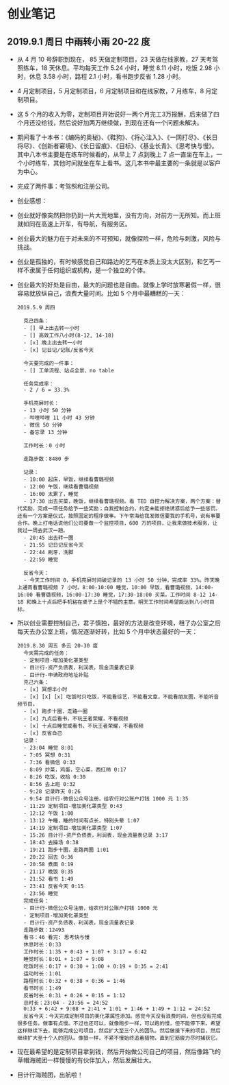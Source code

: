 # 创业笔记

## 2019.9.1 周日 中雨转小雨 20-22 度

- 从 4 月 10 号辞职到现在， 85 天做定制项目，23 天做在线家教，27 天考驾照练车，18 天休息。平均每天工作 5.24 小时，睡觉 8.11 小时，吃饭 2.98 小时，休息 3.58 小时，路程 2.1 小时，看书跑步反省 1.28 小时。

- 4 月定制项目，5 月定制项目，6 月定制项目和在线家教，7 月练车，8 月定制项目。

- 这 5 个月的收入为零，定制项目开始说好一两个月完工3万报酬，后来做了四个月还没给钱，然后说好加两万继续做，到现在还有一个问题未解决。

- 期间看了十本书：《编码的奥秘》、《鞋狗》、《将心注入》、《一网打尽》、《长日将尽》、《创新者窘境》、《长日留痕》、《目标》、《基业长青》、《思考快与慢》。其中八本书主要是在练车时候看的，从早上 7 点到晚上 7 点一直坐在车上，一个小时练车，其他时间就坐在车上看书。这几本书中最主要的一条就是以客户为中心。

- 完成了两件事：考驾照和注册公司。

- 创业感想：

- 创业就好像突然把你扔到一片大荒地里，没有方向，对前方一无所知。而上班就如同在高速上开车，有导航，有服务区。

- 创业最大的魅力在于对未来的不可预知，就像探险一样，危险与刺激，风险与挑战。

- 创业是孤独的，有时候感觉自己和路边的乞丐在本质上没太大区别，和乞丐一样不隶属于任何组织或机构，是一个独立的个体。

- 创业最大的好处是自由，最大的问题也是自由。就像上学时放寒暑假一样，很容易就放纵自己，浪费大量时间。比如 5 个月中最糟糕的一天：

      2019.5.9 周四
      
        克己四条：
        - [] 早上出去转一小时
        - [] 高效工作八小时(8-12, 14-18)
        - [x] 晚上出去转一小时
        - [x] 记日记/记账/反省今天
      
        今天要完成的一件事：
        - [] 工单流程、站点全景、no table
      
        任务完成率：
        - 2 / 6 = 33.3%
      
        手机亮屏时长：
        - 13 小时 50 分钟
        - 哔哩哔哩 11 小时 43 分钟
        - 微信 50 分钟
        - 备忘录 13 分钟
      
        工作时长：0 小时
      
        走路步数：8480 步

        记录：
        - 10:00 起床，早饭，继续看曹璐视频
        - 12:00 午饭，继续看曹璐视频
        - 16:00 太累了，睡觉
        - 17:30 出去买菜，晚饭，继续看曹璐视频。看 TED 自控力解决方案，两个方案：替代奖励，完成一项任务给予一些奖励；自我控制合约，约定未能拒绝诱惑后给予一些惩罚。还有一个方案是仪式，按照固定的程序做事。下午常海给我发微信要我的手机号，说有事要合作。晚上打电话说他们公司要做一个监控项目，600 万的项目，让我来做技术服务，让我过一周去武汉一趟。
        - 20:45 出去转一圈
        - 21:55 记日记反省今天
        - 22:44 刷牙，洗脚
        - 22:59 睡觉
      
        反省今天：
        - 今天工作时间 0，手机亮屏时间破记录的 13 小时 50 分钟，完成率 33%。昨天晚上通宵看曹璐视频 7 小时。8:00-10:00 睡觉，10:00 早饭，看曹璐视频，14:00-16:00 看曹璐视频，16:00-17:30 睡觉，17:30-18:00 买菜。工作时间 8-12 14-18 和晚上十点后把手机粘在桌子上是个不错的主意。明天工作时间希望能达到八小时目标。

- 所以创业需要控制自己，君子慎独，最好的方法是改变环境，租了办公室之后每天去办公室上班，情况逐渐好转，比如 5 个月中状态最好的一天：

      2019.8.30 周五 多云 20-30 度
        今天需完成的任务：
        - 定制项目-增加美化罩类型
        - 目计行-资产负债表，利润表，现金流量表记录
        - 目计行-申请政府地址补贴
        克己六条：
        - [x] 冥想半小时
        - [x] [x] [x] 吃饭时只吃饭，不能看综艺，不能看文章，不能看朋友圈，不能听音频节目。
        - [x] 跑步十圈，走路一圈
        - [x] 九点后看书，不玩王者荣耀，不看视频
        - [x] 十点后睡觉或看书，不玩王者荣耀，不看视频
        - [x] 反省自己
        记录：
        - 23:04 睡觉 8:01
        - 7:05 冥想 0:31
        - 7:36 看微信 0:33
        - 8:09 炒菜，鸡蛋，空心菜，西红柿 0:17
        - 8:26 吃饭，收拾 0:30
        - 8:56 去上班 0:32
        - 9:28 记录昨天 0:26
        - 9:54 目计行-微信公众号注册，给农行对公账户打钱 1000 元 1:35
        - 11:29 定制项目-增加美化罩类型 0:43
        - 12:12 午饭 1:00
        - 13:12 午睡，睡的时间有点长，特别头晕 1:07
        - 14:19 定制项目-增加美化罩类型 1:07
        - 15:26 目计行-资产负债表，利润表，现金流量表记录 3:17
        - 18:43 去操场 0:38
        - 19:21 跑步十圈，走路两圈 1:01
        - 20:22 回去 0:36
        - 20:58 煮面 0:19
        - 21:17 晚饭 0:35
        - 21:52 看书 1:49
        - 23:41 反省今天 0:15
        - 23:56 睡觉
        完成任务：
        - 目计行-微信公众号注册，给农行对公账户打钱 1000 元
        - 定制项目-增加美化罩类型
        - 目计行-资产负债表，利润表，现金流量表记录
        走路步数：12493
        看书：46 看完: 思考快与慢
        休息时长：0:33
        工作时长：1:35 + 0:43 + 1:07 + 3:17 = 6:42
        睡觉时长：8:01 + 1:07 = 9:08
        吃饭时长：0:17 + 0:30 + 1:00 + 0:19 + 0:35 = 2:41
        运动时长：1:01
        路程时长：0:32 + 0:38 + 0:36 = 1:46
        看书时长：1:49
        反省时长：0:31 + 0:26 + 0:15 = 1:12
        总时长：23:04 - 23:56 = 24:52
        0:33 + 6:42 + 9:08 + 2:41 + 1:01 + 1:46 + 1:49 + 1:12 = 24:52
        反省今天：今天完成定制项目的美化罩属性添加。感觉今天没有浪费时间，但也没有完成很多任务。做事有点慢。不过也还可以，就像跑步一样，可以跑的慢，但不能停下来。希望这样继续下去，能够完成公司项目，然后扩大至三个人的团队。然后做接下来的项目，然后继续扩大至十个人的团队。像狼一样，不紧不慢始终追着猎物，直到它筋疲力尽时捕获它。

- 现在最希望的是定制项目拿到钱，然后开始做公司自己的项目，然后像路飞的草帽海贼团一样慢慢的有伙伴加入，然后发展壮大。

- 目计行海贼团，出航啦！
